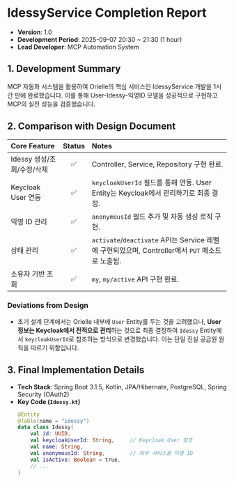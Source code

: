 # IdessyService Completion Report

- **Version**: 1.0
- **Development Period**: 2025-09-07 20:30 ~ 21:30 (1 hour)
- **Lead Developer**: MCP Automation System

## 1. Development Summary
MCP 자동화 시스템을 활용하여 Orielle의 핵심 서비스인 IdessyService 개발을 1시간 만에 완료했습니다. 이를 통해 User-Idessy-익명ID 모델을 성공적으로 구현하고 MCP의 실전 성능을 검증했습니다.

## 2. Comparison with Design Document

| Core Feature | Status | Notes |
| :--- | :---: | :--- |
| Idessy 생성/조회/수정/삭제 | ✅ | Controller, Service, Repository 구현 완료. |
| Keycloak User 연동 | ✅ | `keycloakUserId` 필드를 통해 연동. User Entity는 Keycloak에서 관리하기로 최종 결정. |
| 익명 ID 관리 | ✅ | `anonymousId` 필드 추가 및 자동 생성 로직 구현. |
| 상태 관리 | ✅ | `activate`/`deactivate` API는 Service 레벨에 구현되었으며, Controller에서 `PUT` 메소드로 노출됨. |
| 소유자 기반 조회 | ✅ | `my`, `my/active` API 구현 완료. |

### Deviations from Design
- 초기 설계 단계에서는 Orielle 내부에 `User` Entity를 두는 것을 고려했으나, **User 정보는 Keycloak에서 전적으로 관리**하는 것으로 최종 결정하여 `Idessy` Entity에서 `keycloakUserId`로 참조하는 방식으로 변경했습니다. 이는 단일 진실 공급원 원칙을 따르기 위함입니다.

## 3. Final Implementation Details
- **Tech Stack**: Spring Boot 3.1.5, Kotlin, JPA/Hibernate, PostgreSQL, Spring Security (OAuth2)
- **Key Code (`Idessy.kt`)**
  ```kotlin
  @Entity
  @Table(name = "idessy")
  data class Idessy(
      val id: UUID,
      val keycloakUserId: String,     // Keycloak User 참조
      val name: String,
      val anonymousId: String,        // 외부 서비스용 익명 ID
      val isActive: Boolean = true,
      // ...
  )
